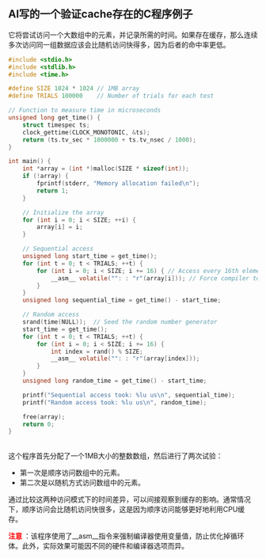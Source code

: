 ## AI写的一个验证cache存在的C程序例子
它将尝试访问一个大数组中的元素，并记录所需的时间。如果存在缓存，那么连续多次访问同一组数据应该会比随机访问快得多，因为后者的命中率更低。<br>
```c
#include <stdio.h>
#include <stdlib.h>
#include <time.h>

#define SIZE 1024 * 1024 // 1MB array
#define TRIALS 100000    // Number of trials for each test

// Function to measure time in microseconds
unsigned long get_time() {
    struct timespec ts;
    clock_gettime(CLOCK_MONOTONIC, &ts);
    return (ts.tv_sec * 1000000 + ts.tv_nsec / 1000);
}

int main() {
    int *array = (int *)malloc(SIZE * sizeof(int));
    if (!array) {
        fprintf(stderr, "Memory allocation failed\n");
        return 1;
    }

    // Initialize the array
    for (int i = 0; i < SIZE; ++i) {
        array[i] = i;
    }

    // Sequential access
    unsigned long start_time = get_time();
    for (int t = 0; t < TRIALS; ++t) {
        for (int i = 0; i < SIZE; i += 16) { // Access every 16th element
            __asm__ volatile("": : "r"(array[i])); // Force compiler to actually use the value
        }
    }
    unsigned long sequential_time = get_time() - start_time;

    // Random access
    srand(time(NULL));  // Seed the random number generator
    start_time = get_time();
    for (int t = 0; t < TRIALS; ++t) {
        for (int i = 0; i < SIZE; i += 16) {
            int index = rand() % SIZE;
            __asm__ volatile("": : "r"(array[index]));
        }
    }
    unsigned long random_time = get_time() - start_time;

    printf("Sequential access took: %lu us\n", sequential_time);
    printf("Random access took: %lu us\n", random_time);

    free(array);
    return 0;
}
```
<br>
这个程序首先分配了一个1MB大小的整数数组，然后进行了两次试验：

 + 第一次是顺序访问数组中的元素。
 + 第二次是以随机方式访问数组中的元素。
  
通过比较这两种访问模式下的时间差异，可以间接观察到缓存的影响。通常情况下，顺序访问会比随机访问快很多，这是因为顺序访问能够更好地利用CPU缓存。

**<font color='red'> 注意 </font>**：该程序使用了__asm__指令来强制编译器使用变量值，防止优化掉循环体。此外，实际效果可能因不同的硬件和编译器选项而异。
